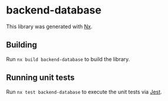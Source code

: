 # backend-database

This library was generated with [Nx](https://nx.dev).

## Building

Run `nx build backend-database` to build the library.

## Running unit tests

Run `nx test backend-database` to execute the unit tests via [Jest](https://jestjs.io).
